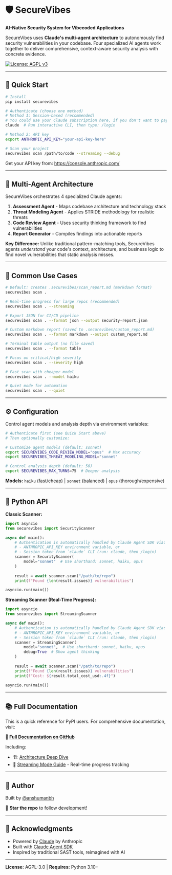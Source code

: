 # 🛡️ SecureVibes

**AI-Native Security System for Vibecoded Applications**

SecureVibes uses **Claude's multi-agent architecture** to autonomously find security vulnerabilities in your codebase. Four specialized AI agents work together to deliver comprehensive, context-aware security analysis with concrete evidence.

[![License: AGPL v3](https://img.shields.io/badge/License-AGPL%20v3-blue.svg)](https://www.gnu.org/licenses/agpl-3.0)

---

## 🚀 Quick Start

```bash
# Install
pip install securevibes

# Authenticate (choose one method)
# Method 1: Session-based (recommended)
# You could use your Claude subscription here, if you don't want to pay per API requests
claude  # Run interactive CLI, then type: /login

# Method 2: API key
export ANTHROPIC_API_KEY="your-api-key-here"

# Scan your project
securevibes scan /path/to/code --streaming --debug
```

Get your API key from: https://console.anthropic.com/

---

## 🤖 Multi-Agent Architecture

SecureVibes orchestrates 4 specialized Claude agents:

1. **Assessment Agent** - Maps codebase architecture and technology stack
2. **Threat Modeling Agent** - Applies STRIDE methodology for realistic threats
3. **Code Review Agent** - Uses security thinking framework to find vulnerabilities
4. **Report Generator** - Compiles findings into actionable reports

**Key Difference:** Unlike traditional pattern-matching tools, SecureVibes agents *understand* your code's context, architecture, and business logic to find novel vulnerabilities that static analysis misses.

---

## 🎯 Common Use Cases

```bash
# Default: creates .securevibes/scan_report.md (markdown format)
securevibes scan .

# Real-time progress for large repos (recommended)
securevibes scan . --streaming

# Export JSON for CI/CD pipeline
securevibes scan . --format json --output security-report.json

# Custom markdown report (saved to .securevibes/custom_report.md)
securevibes scan . --format markdown --output custom_report.md

# Terminal table output (no file saved)
securevibes scan . --format table

# Focus on critical/high severity
securevibes scan . --severity high

# Fast scan with cheaper model
securevibes scan . --model haiku

# Quiet mode for automation
securevibes scan . --quiet
```

---

## ⚙️ Configuration

Control agent models and analysis depth via environment variables:

```bash
# Authenticate first (see Quick Start above)
# Then optionally customize:

# Customize agent models (default: sonnet)
export SECUREVIBES_CODE_REVIEW_MODEL="opus"  # Max accuracy
export SECUREVIBES_THREAT_MODELING_MODEL="sonnet"

# Control analysis depth (default: 50)
export SECUREVIBES_MAX_TURNS=75  # Deeper analysis
```

**Models:** `haiku` (fast/cheap) | `sonnet` (balanced) | `opus` (thorough/expensive)

---

## 🐍 Python API

**Classic Scanner:**
```python
import asyncio
from securevibes import SecurityScanner

async def main():
    # Authentication is automatically handled by Claude Agent SDK via:
    # - ANTHROPIC_API_KEY environment variable, or
    # - Session token from `claude` CLI (run: claude, then /login)
    scanner = SecurityScanner(
        model="sonnet"  # Use shorthand: sonnet, haiku, opus
    )
    
    result = await scanner.scan("/path/to/repo")
    print(f"Found {len(result.issues)} vulnerabilities")

asyncio.run(main())
```

**Streaming Scanner (Real-Time Progress):**
```python
import asyncio
from securevibes import StreamingScanner

async def main():
    # Authentication is automatically handled by Claude Agent SDK via:
    # - ANTHROPIC_API_KEY environment variable, or
    # - Session token from `claude` CLI (run: claude, then /login)
    scanner = StreamingScanner(
        model="sonnet",  # Use shorthand: sonnet, haiku, opus
        debug=True  # Show agent thinking
    )
    
    result = await scanner.scan("/path/to/repo")
    print(f"Found {len(result.issues)} vulnerabilities")
    print(f"Cost: ${result.total_cost_usd:.4f}")

asyncio.run(main())
```

---

## 📚 Full Documentation

This is a quick reference for PyPI users. For comprehensive documentation, visit:

**📖 [Full Documentation on GitHub](https://github.com/anshumanbh/securevibes)**

Including:
- 🏗️ [Architecture Deep Dive](https://github.com/anshumanbh/securevibes/blob/main/docs/ARCHITECTURE.md)
- 🌊 [Streaming Mode Guide](https://github.com/anshumanbh/securevibes/blob/main/docs/STREAMING_MODE.md) - Real-time progress tracking

---

## 👤 Author

Built by [@anshumanbh](https://github.com/anshumanbh)

🌟 **Star the repo** to follow development!

---

## 🙏 Acknowledgments

- Powered by [Claude](https://www.anthropic.com/claude) by Anthropic
- Built with [Claude Agent SDK](https://github.com/anthropics/claude-agent-sdk-python)
- Inspired by traditional SAST tools, reimagined with AI

---

**License:** AGPL-3.0 | **Requires:** Python 3.10+

